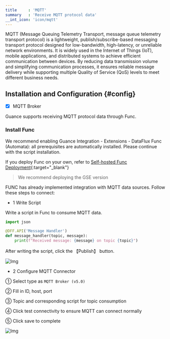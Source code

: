 ```yaml
---
title     : 'MQTT'
summary   : 'Receive MQTT protocol data'
__int_icon: 'icon/mqtt'
---
```


MQTT (Message Queuing Telemetry Transport, message queue telemetry transport protocol) is a lightweight, publish/subscribe-based messaging transport protocol designed for low-bandwidth, high-latency, or unreliable network environments. It is widely used in the Internet of Things (IoT), mobile applications, and distributed systems to achieve efficient communication between devices. By reducing data transmission volume and simplifying communication processes, it ensures reliable message delivery while supporting multiple Quality of Service (QoS) levels to meet different business needs.

## Installation and Configuration {#config}

- [x] MQTT Broker

Guance supports receiving MQTT protocol data through Func.

### Install Func

We recommend enabling Guance Integration - Extensions - DataFlux Func (Automata): all prerequisites are automatically installed. Please continue with the script installation.

If you deploy Func on your own, refer to [Self-hosted Func Deployment](https://func.guance.com/doc/script-market-guance-integration/){:target="_blank"}

> We recommend deploying the GSE version

FUNC has already implemented integration with MQTT data sources. Follow these steps to connect:

- 1 Write Script

Write a script in Func to consume MQTT data.

```python
import json

@DFF.API('Message Handler')
def message_handler(topic, message):
    print(f"Received message: {message} on topic {topic}")
```

After writing the script, click the 【Publish】 button.

![Img](./imgs/mqtt-code.png)

- 2 Configure MQTT Connector

① Select type as `MQTT Broker (v5.0)`

② Fill in ID, host, port

③ Topic and corresponding script for topic consumption

④ Click test connectivity to ensure MQTT can connect normally

⑤ Click save to complete

![Img](./imgs/mqtt-func-config.png)
